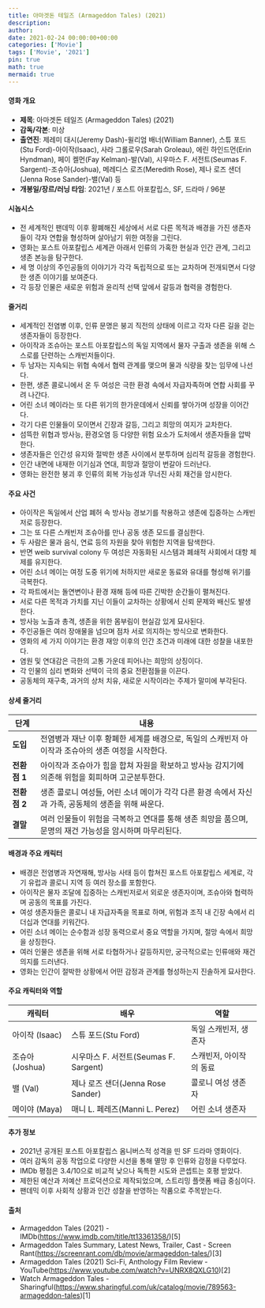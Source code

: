 ```yaml
---
title: 아마겟돈 테일즈 (Armageddon Tales) (2021)
description: 
author: 
date: 2021-02-24 00:00:00+00:00
categories: ['Movie']
tags: ['Movie', '2021']
pin: true
math: true
mermaid: true
---
```

#### 영화 개요

- **제목**: 아마겟돈 테일즈 (Armageddon Tales) (2021)  
- **감독/각본**: 미상  
- **출연진**: 제레미 대시(Jeremy Dash)-윌리엄 배너(William Banner), 스튜 포드(Stu Ford)-아이작(Isaac), 사라 그롤로우(Sarah Groleau), 에린 하인드먼(Erin Hyndman), 페이 켈먼(Fay Kelman)-발(Val), 시우마스 F. 서전트(Seumas F. Sargent)-조슈아(Joshua), 메레디스 로즈(Meredith Rose), 제나 로즈 샌더(Jenna Rose Sander)-밸(Val) 등  
- **개봉일/장르/러닝 타임**: 2021년 / 포스트 아포칼립스, SF, 드라마 / 96분

#### 시놉시스

- 전 세계적인 팬데믹 이후 황폐해진 세상에서 서로 다른 목적과 배경을 가진 생존자들이 각자 연합을 형성하며 살아남기 위한 여정을 그린다.  
- 영화는 포스트 아포칼립스 세계관 아래서 인류의 가혹한 현실과 인간 관계, 그리고 생존 본능을 탐구한다.  
- 세 명 이상의 주인공들의 이야기가 각각 독립적으로 또는 교차하며 전개되면서 다양한 생존 이야기를 보여준다.  
- 각 등장 인물은 새로운 위험과 윤리적 선택 앞에서 갈등과 협력을 경험한다.  

#### 줄거리

- 세계적인 전염병 이후, 인류 문명은 붕괴 직전의 상태에 이르고 각자 다른 길을 걷는 생존자들이 등장한다.  
- 아이작과 조슈아는 포스트 아포칼립스의 독일 지역에서 물자 구출과 생존을 위해 스스로를 단련하는 스캐빈저들이다.  
- 두 남자는 지속되는 위협 속에서 협력 관계를 맺으며 물과 식량을 찾는 임무에 나선다.  
- 한편, 생존 콜로니에서 온 두 여성은 극한 환경 속에서 자급자족하며 연합 사회를 꾸려 나간다.  
- 어린 소녀 메이라는 또 다른 위기의 한가운데에서 신뢰를 쌓아가며 성장을 이어간다.  
- 각기 다른 인물들이 모이면서 긴장과 갈등, 그리고 희망의 여지가 교차한다.  
- 섬뜩한 위협과 방사능, 환경오염 등 다양한 위험 요소가 도처에서 생존자들을 압박한다.  
- 생존자들은 인간성 유지와 절박한 생존 사이에서 분투하며 심리적 갈등을 경험한다.  
- 인간 내면에 내재한 이기심과 연대, 희망과 절망이 번갈아 드러난다.  
- 영화는 완전한 붕괴 후 인류의 회복 가능성과 무너진 사회 재건을 암시한다.  

#### 주요 사건

- 아이작은 독일에서 산업 폐허 속 방사능 경보기를 착용하고 생존에 집중하는 스캐빈저로 등장한다.  
- 그는 또 다른 스캐빈저 조슈아를 만나 공동 생존 모드를 결심한다.  
- 두 사람은 물과 음식, 연료 등의 자원을 찾아 위험한 지역을 탐색한다.  
- 반면 weib survival colony 두 여성은 자동화된 시스템과 폐쇄적 사회에서 대항 체제를 유지한다.  
- 어린 소녀 메이는 여정 도중 위기에 처하지만 새로운 동료와 유대를 형성해 위기를 극복한다.  
- 각 파트에서는 돌연변이나 환경 재해 등에 따른 긴박한 순간들이 펼쳐진다.  
- 서로 다른 목적과 가치를 지닌 이들이 교차하는 상황에서 신뢰 문제와 배신도 발생한다.  
- 방사능 노출과 총격, 생존을 위한 몸부림이 현실감 있게 묘사된다.  
- 주인공들은 여러 장애물을 넘으며 점차 서로 의지하는 방식으로 변화한다.  
- 영화의 세 가지 이야기는 환경 재앙 이후의 인간 조건과 미래에 대한 성찰을 내포한다.  
- 염원 및 연대감은 극한의 고통 가운데 피어나는 희망의 상징이다.  
- 각 인물의 심리 변화와 선택이 극의 중요 전환점들을 이끈다.  
- 공동체의 재구축, 과거의 상처 치유, 새로운 시작이라는 주제가 말미에 부각된다.  

#### 상세 줄거리

| **단계**    | **내용**                                                                                               |
|-------------|------------------------------------------------------------------------------------------------------|
| **도입**    | 전염병과 재난 이후 황폐한 세계를 배경으로, 독일의 스캐빈저 아이작과 조슈아의 생존 여정을 시작한다.       |
| **전환점 1** | 아이작과 조슈아가 힘을 합쳐 자원을 확보하고 방사능 감지기에 의존해 위험을 회피하며 고군분투한다.           |
| **전환점 2** | 생존 콜로니 여성들, 어린 소녀 메이가 각각 다른 환경 속에서 자신과 가족, 공동체의 생존을 위해 싸운다.       |
| **결말**    | 여러 인물들이 위험을 극복하고 연대를 통해 생존 희망을 품으며, 문명의 재건 가능성을 암시하며 마무리된다.     |

#### 배경과 주요 캐릭터

- 배경은 전염병과 자연재해, 방사능 사태 등이 합쳐진 포스트 아포칼립스 세계로, 각기 유럽과 콜로니 지역 등 여러 장소를 포함한다.  
- 아이작은 물자 조달에 집중하는 스캐빈저로서 외로운 생존자이며, 조슈아와 협력하며 공동의 목표를 가진다.  
- 여성 생존자들은 콜로니 내 자급자족을 목표로 하며, 위험과 조직 내 긴장 속에서 리더십과 연대를 키워간다.  
- 어린 소녀 메이는 순수함과 성장 동력으로서 중요 역할을 가지며, 절망 속에서 희망을 상징한다.  
- 여러 인물은 생존을 위해 서로 타협하거나 갈등하지만, 궁극적으로는 인류애와 재건 의지를 드러낸다.  
- 영화는 인간이 절박한 상황에서 어떤 감정과 관계를 형성하는지 진솔하게 묘사한다.  

#### 주요 캐릭터와 역할

| **캐릭터**      | **배우**             | **역할**                 |
|-----------------|----------------------|--------------------------|
| 아이작 (Isaac)  | 스튜 포드(Stu Ford)  | 독일 스캐빈저, 생존자     |
| 조슈아 (Joshua) | 시우마스 F. 서전트(Seumas F. Sargent) | 스캐빈저, 아이작의 동료    |
| 밸 (Val)        | 제나 로즈 샌더(Jenna Rose Sander) | 콜로니 여성 생존자        |
| 메이야 (Maya)    | 매니 L. 페레즈(Manni L. Perez) | 어린 소녀 생존자          |

#### 추가 정보

- 2021년 공개된 포스트 아포칼립스 옴니버스적 성격을 띤 SF 드라마 영화이다.  
- 여러 감독의 공동 작업으로 다양한 시선을 통해 멸망 후 인류와 감정을 다루었다.  
- IMDb 평점은 3.4/10으로 비교적 낮으나 독특한 시도와 콘셉트는 호평 받았다.  
- 제한된 예산과 저예산 프로덕션으로 제작되었으며, 스트리밍 플랫폼 배급 중심이다.  
- 팬데믹 이후 사회적 상황과 인간 성찰을 반영하는 작품으로 주목받는다.  

#### 출처

- Armageddon Tales (2021) - IMDb(https://www.imdb.com/title/tt13361358/)[5]  
- Armageddon Tales Summary, Latest News, Trailer, Cast - Screen Rant(https://screenrant.com/db/movie/armageddon-tales/)[3]  
- Armageddon Tales (2021) Sci-Fi, Anthology Film Review - YouTube(https://www.youtube.com/watch?v=UNRX8QXLG10)[2]  
- Watch Armageddon Tales - Sharingful(https://www.sharingful.com/uk/catalog/movie/789563-armageddon-tales)[1]
